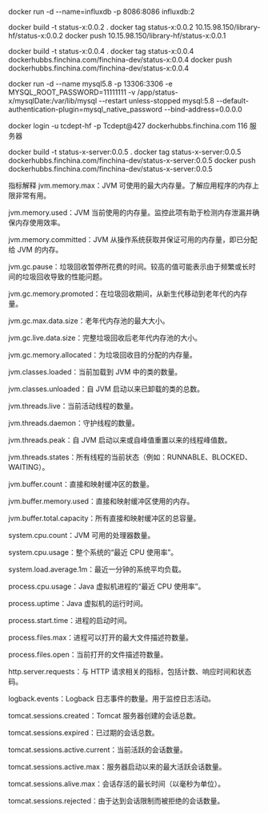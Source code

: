

docker run -d --name=influxdb -p 8086:8086 influxdb:2


docker build -t status-x:0.0.2 .
docker tag status-x:0.0.2 10.15.98.150/library-hf/status-x:0.0.2
docker push 10.15.98.150/library-hf/status-x:0.0.1

docker build -t status-x:0.0.4 .
docker tag status-x:0.0.4 dockerhubbs.finchina.com/finchina-dev/status-x:0.0.4
docker push dockerhubbs.finchina.com/finchina-dev/status-x:0.0.4


docker run -d --name mysql5.8 -p 13306:3306 -e MYSQL_ROOT_PASSWORD=11111111 -v /app/status-x/mysqlDate:/var/lib/mysql --restart unless-stopped mysql:5.8 --default-authentication-plugin=mysql_native_password --bind-address=0.0.0.0

docker login -u tcdept-hf -p Tcdept@427 dockerhubbs.finchina.com
116 服务器

docker build -t status-x-server:0.0.5 .
docker tag status-x-server:0.0.5 dockerhubbs.finchina.com/finchina-dev/status-x-server:0.0.5
docker push dockerhubbs.finchina.com/finchina-dev/status-x-server:0.0.5



指标解释
jvm.memory.max：JVM 可使用的最大内存量。了解应用程序的内存上限非常有用。

jvm.memory.used：JVM 当前使用的内存量。监控此项有助于检测内存泄漏并确保内存使用效率。

jvm.memory.committed：JVM 从操作系统获取并保证可用的内存量，即已分配给 JVM 的内存。

jvm.gc.pause：垃圾回收暂停所花费的时间。较高的值可能表示由于频繁或长时间的垃圾回收导致的性能问题。

jvm.gc.memory.promoted：在垃圾回收期间，从新生代移动到老年代的内存量。

jvm.gc.max.data.size：老年代内存池的最大大小。

jvm.gc.live.data.size：完整垃圾回收后老年代内存池的大小。

jvm.gc.memory.allocated：为垃圾回收目的分配的内存量。

jvm.classes.loaded：当前加载到 JVM 中的类的数量。

jvm.classes.unloaded：自 JVM 启动以来已卸载的类的总数。

jvm.threads.live：当前活动线程的数量。

jvm.threads.daemon：守护线程的数量。

jvm.threads.peak：自 JVM 启动以来或自峰值重置以来的线程峰值数。

jvm.threads.states：所有线程的当前状态（例如：RUNNABLE、BLOCKED、WAITING）。

jvm.buffer.count：直接和映射缓冲区的数量。

jvm.buffer.memory.used：直接和映射缓冲区使用的内存。

jvm.buffer.total.capacity：所有直接和映射缓冲区的总容量。

system.cpu.count：JVM 可用的处理器数量。

system.cpu.usage：整个系统的“最近 CPU 使用率”。

system.load.average.1m：最近一分钟的系统平均负载。

process.cpu.usage：Java 虚拟机进程的“最近 CPU 使用率”。

process.uptime：Java 虚拟机的运行时间。

process.start.time：进程的启动时间。

process.files.max：进程可以打开的最大文件描述符数量。

process.files.open：当前打开的文件描述符数量。

http.server.requests：与 HTTP 请求相关的指标，包括计数、响应时间和状态码。

logback.events：Logback 日志事件的数量。用于监控日志活动。

tomcat.sessions.created：Tomcat 服务器创建的会话总数。

tomcat.sessions.expired：已过期的会话总数。

tomcat.sessions.active.current：当前活跃的会话数量。

tomcat.sessions.active.max：服务器启动以来的最大活跃会话数量。

tomcat.sessions.alive.max：会话存活的最长时间（以毫秒为单位）。

tomcat.sessions.rejected：由于达到会话限制而被拒绝的会话数量。